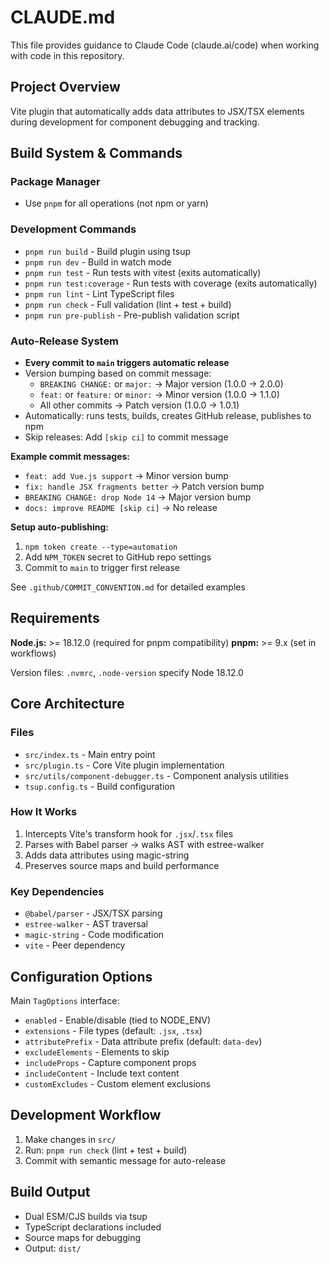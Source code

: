 # CLAUDE.md

This file provides guidance to Claude Code (claude.ai/code) when working with code in this repository.

## Project Overview

Vite plugin that automatically adds data attributes to JSX/TSX elements during development for component debugging and tracking.

## Build System & Commands

### Package Manager
- Use `pnpm` for all operations (not npm or yarn)

### Development Commands
- `pnpm run build` - Build plugin using tsup
- `pnpm run dev` - Build in watch mode
- `pnpm run test` - Run tests with vitest (exits automatically)
- `pnpm run test:coverage` - Run tests with coverage (exits automatically)
- `pnpm run lint` - Lint TypeScript files
- `pnpm run check` - Full validation (lint + test + build)
- `pnpm run pre-publish` - Pre-publish validation script

### Auto-Release System
- **Every commit to `main` triggers automatic release**
- Version bumping based on commit message:
  - `BREAKING CHANGE:` or `major:` → Major version (1.0.0 → 2.0.0)
  - `feat:` or `feature:` or `minor:` → Minor version (1.0.0 → 1.1.0)
  - All other commits → Patch version (1.0.0 → 1.0.1)
- Automatically: runs tests, builds, creates GitHub release, publishes to npm
- Skip releases: Add `[skip ci]` to commit message

**Example commit messages:**
- `feat: add Vue.js support` → Minor version bump
- `fix: handle JSX fragments better` → Patch version bump
- `BREAKING CHANGE: drop Node 14` → Major version bump
- `docs: improve README [skip ci]` → No release

**Setup auto-publishing:**
1. `npm token create --type=automation`
2. Add `NPM_TOKEN` secret to GitHub repo settings
3. Commit to `main` to trigger first release

See `.github/COMMIT_CONVENTION.md` for detailed examples

## Requirements

**Node.js:** >= 18.12.0 (required for pnpm compatibility)
**pnpm:** >= 9.x (set in workflows)

Version files: `.nvmrc`, `.node-version` specify Node 18.12.0

## Core Architecture

### Files
- `src/index.ts` - Main entry point
- `src/plugin.ts` - Core Vite plugin implementation
- `src/utils/component-debugger.ts` - Component analysis utilities
- `tsup.config.ts` - Build configuration

### How It Works
1. Intercepts Vite's transform hook for `.jsx`/`.tsx` files
2. Parses with Babel parser → walks AST with estree-walker
3. Adds data attributes using magic-string
4. Preserves source maps and build performance

### Key Dependencies
- `@babel/parser` - JSX/TSX parsing
- `estree-walker` - AST traversal
- `magic-string` - Code modification
- `vite` - Peer dependency

## Configuration Options

Main `TagOptions` interface:
- `enabled` - Enable/disable (tied to NODE_ENV)
- `extensions` - File types (default: `.jsx`, `.tsx`)
- `attributePrefix` - Data attribute prefix (default: `data-dev`)
- `excludeElements` - Elements to skip
- `includeProps` - Capture component props
- `includeContent` - Include text content
- `customExcludes` - Custom element exclusions

## Development Workflow

1. Make changes in `src/`
2. Run: `pnpm run check` (lint + test + build)
3. Commit with semantic message for auto-release

## Build Output

- Dual ESM/CJS builds via tsup
- TypeScript declarations included
- Source maps for debugging
- Output: `dist/`